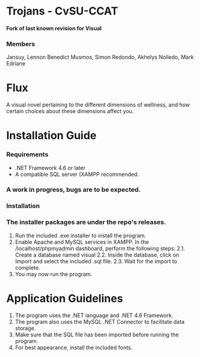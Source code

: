 # Trojans - CvSU-CCAT
#### Fork of last known revision for Visual

### Members
Jansuy, Lennon Benedict
Musmos, Simon
Redondo, Akhelys
Nolledo, Mark Edriane

# Flux
A visual novel pertaining to the different dimensions of wellness, and how certain choices about these dimensions affect you.

# Installation Guide
### Requirements
- .NET Framework 4.6 or later
- A compatible SQL server (XAMPP recommended.

### A work in progress, bugs are to be expected.

### Installation
### The installer packages are under the repo's releases.
1. Run the included .exe installer to install the program.
2. Enable Apache and MySQL services in XAMPP. In the /localhost/phpmyadmin dashboard, perform the following steps:
	2.1. Create a database named visual
	2.2. Inside the database, click on Import and select the included .sql file.
	2.3. Wait for the import to complete.
3. You may now run the program.

# Application Guidelines
1. The program uses the .NET language and .NET 4.6 Framework.
2. The program also uses the MySQL .NET Connector to facilitate data storage.
3. Make sure that the SQL file has been imported before running the program.
4. For best appearance, install the included fonts.
